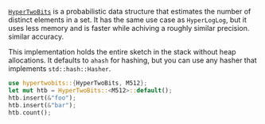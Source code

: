 [`HyperTwoBits`](https://www2.math.uu.se/~svantejs/papers/sj383-aofa.pdf) is a probabilistic data structure that estimates the number of distinct elements in a set.
 It has the same use case as `HyperLogLog`, but it uses less memory and is faster while achiving a roughly similar precision.
 similar accuracy.

 This implementation holds the entire sketch in the stack without heap allocations. It defaults to
 `ahash` for hashing, but you can use any hasher that implements `std::hash::Hasher`.


 ```rust
 use hypertwobits::{HyperTwoBits, M512};
 let mut htb = HyperTwoBits::<M512>::default();
 htb.insert(&"foo");
 htb.insert(&"bar");
 htb.count();
 ```
